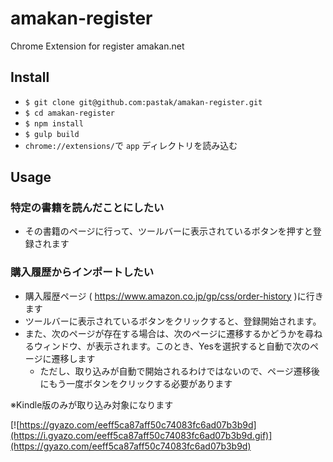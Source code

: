 # amakan-register

Chrome Extension for register amakan.net

## Install

- `$ git clone git@github.com:pastak/amakan-register.git`
- `$ cd amakan-register`
- `$ npm install`
- `$ gulp build`
- `chrome://extensions/`で `app` ディレクトリを読み込む

## Usage

### 特定の書籍を読んだことにしたい

- その書籍のページに行って、ツールバーに表示されているボタンを押すと登録されます

### 購入履歴からインポートしたい

- 購入履歴ページ ( https://www.amazon.co.jp/gp/css/order-history )に行きます
- ツールバーに表示されているボタンをクリックすると、登録開始されます。
- また、次のページが存在する場合は、次のページに遷移するかどうかを尋ねるウィンドウ、が表示されます。このとき、Yesを選択すると自動で次のページに遷移します
  - ただし、取り込みが自動で開始されるわけではないので、ページ遷移後にもう一度ボタンをクリックする必要があります

※Kindle版のみが取り込み対象になります
  
[![https://gyazo.com/eeff5ca87aff50c74083fc6ad07b3b9d](https://i.gyazo.com/eeff5ca87aff50c74083fc6ad07b3b9d.gif)](https://gyazo.com/eeff5ca87aff50c74083fc6ad07b3b9d)

